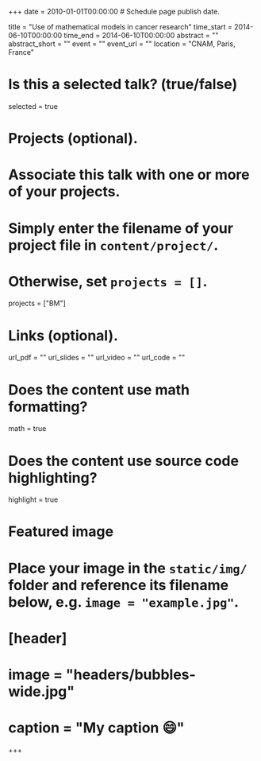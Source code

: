 +++
date = 2010-01-01T00:00:00  # Schedule page publish date.

title = "Use of mathematical models in cancer research"
time_start = 2014-06-10T00:00:00
time_end = 2014-06-10T00:00:00
abstract = ""
abstract_short = ""
event = ""
event_url = ""
location = "CNAM, Paris, France"

# Is this a selected talk? (true/false)
selected = true

# Projects (optional).
#   Associate this talk with one or more of your projects.
#   Simply enter the filename of your project file in `content/project/`.
#   Otherwise, set `projects = []`.
projects = ["BM"]

# Links (optional).
url_pdf = ""
url_slides = ""
url_video = ""
url_code = ""

# Does the content use math formatting?
math = true

# Does the content use source code highlighting?
highlight = true

# Featured image
# Place your image in the `static/img/` folder and reference its filename below, e.g. `image = "example.jpg"`.
# [header]
# image = "headers/bubbles-wide.jpg"
# caption = "My caption :smile:"

+++

